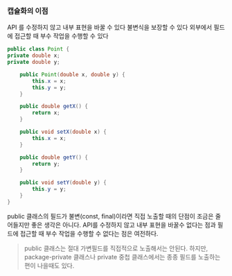 ### 캡슐화의 이점
API 를 수정하지 않고 내부 표현을 바꿀 수 있다
불변식을 보장할 수 있다
외부에서 필드에 접근할 때 부수 작업을 수행할 수 있다
``` java
public class Point {
private double x;
private double y;

    public Point(double x, double y) {
        this.x = x;
        this.y = y;
    }

    public double getX() {
        return x;
    }

    public void setX(double x) {
        this.x = x;
    }

    public double getY() {
        return y;
    }

    public void setY(double y) {
        this.y = y;
    }
}
```
public 클래스의 필드가 불변(const, final)이라면 직접 노출할 때의 단점이 조금은 줄어들지만 좋은 생각은 아니다.
API를 수정하지 않고 내부 표현을 바꿀수 없다는 점과 필드에 접근할 때 부수 작업을 수행할 수 없다는 점은 여전하다.

>public 클래스는 절대 가변필드를 직접적으로 노출해서는 안된다. 하지만, package-private 클래스나 private 중첩 클래스에서는 종종 필드를 노출하는 편이 나을때도 있다.